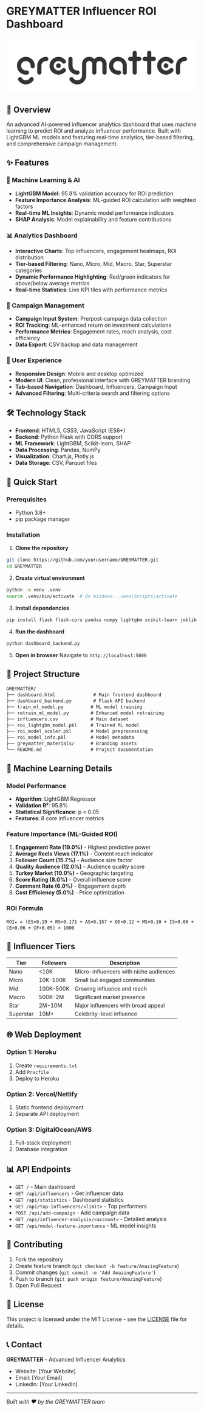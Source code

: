# GREYMATTER Influencer ROI Dashboard

![GREYMATTER Logo](./greymatter_materials/greymatter_png.png)

## 🚀 Overview

An advanced AI-powered influencer analytics dashboard that uses machine learning to predict ROI and analyze influencer performance. Built with LightGBM ML models and featuring real-time analytics, tier-based filtering, and comprehensive campaign management.

## ✨ Features

### 🤖 Machine Learning & AI
- **LightGBM Model**: 95.8% validation accuracy for ROI prediction
- **Feature Importance Analysis**: ML-guided ROI calculation with weighted factors
- **Real-time ML Insights**: Dynamic model performance indicators
- **SHAP Analysis**: Model explainability and feature contributions

### 📊 Analytics Dashboard
- **Interactive Charts**: Top influencers, engagement heatmaps, ROI distribution
- **Tier-based Filtering**: Nano, Micro, Mid, Macro, Star, Superstar categories
- **Dynamic Performance Highlighting**: Red/green indicators for above/below average metrics
- **Real-time Statistics**: Live KPI tiles with performance metrics

### 🎯 Campaign Management
- **Campaign Input System**: Pre/post-campaign data collection
- **ROI Tracking**: ML-enhanced return on investment calculations
- **Performance Metrics**: Engagement rates, reach analysis, cost efficiency
- **Data Export**: CSV backup and data management

### 🎨 User Experience
- **Responsive Design**: Mobile and desktop optimized
- **Modern UI**: Clean, professional interface with GREYMATTER branding
- **Tab-based Navigation**: Dashboard, Influencers, Campaign Input
- **Advanced Filtering**: Multi-criteria search and filtering options

## 🛠️ Technology Stack

- **Frontend**: HTML5, CSS3, JavaScript (ES6+)
- **Backend**: Python Flask with CORS support
- **ML Framework**: LightGBM, Scikit-learn, SHAP
- **Data Processing**: Pandas, NumPy
- **Visualization**: Chart.js, Plotly.js
- **Data Storage**: CSV, Parquet files

## 🚀 Quick Start

### Prerequisites
- Python 3.8+
- pip package manager

### Installation

1. **Clone the repository**
```bash
git clone https://github.com/yourusername/GREYMATTER.git
cd GREYMATTER
```

2. **Create virtual environment**
```bash
python -m venv .venv
source .venv/bin/activate  # On Windows: .venv\Scripts\activate
```

3. **Install dependencies**
```bash
pip install flask flask-cors pandas numpy lightgbm scikit-learn joblib
```

4. **Run the dashboard**
```bash
python dashboard_backend.py
```

5. **Open in browser**
Navigate to `http://localhost:5000`

## 📁 Project Structure

```
GREYMATTER/
├── dashboard.html              # Main frontend dashboard
├── dashboard_backend.py        # Flask API backend
├── train_ml_model.py          # ML model training
├── retrain_ml_model.py        # Enhanced model retraining
├── influencers.csv            # Main dataset
├── roi_lightgbm_model.pkl     # Trained ML model
├── roi_model_scaler.pkl       # Model preprocessing
├── roi_model_info.pkl         # Model metadata
├── greymatter_materials/      # Branding assets
└── README.md                  # Project documentation
```

## 🤖 Machine Learning Details

### Model Performance
- **Algorithm**: LightGBM Regressor
- **Validation R²**: 95.8%
- **Statistical Significance**: p < 0.05
- **Features**: 8 core influencer metrics

### Feature Importance (ML-Guided ROI)
1. **Engagement Rate (19.0%)** - Highest predictive power
2. **Average Reels Views (17.1%)** - Content reach indicator
3. **Follower Count (15.7%)** - Audience size factor
4. **Quality Audience (12.0%)** - Audience quality score
5. **Turkey Market (10.0%)** - Geographic targeting
6. **Score Rating (8.0%)** - Overall influence score
7. **Comment Rate (6.0%)** - Engagement depth
8. **Cost Efficiency (5.0%)** - Price optimization

### ROI Formula
```
ROI★ = (ES×0.19 + RS×0.171 + AS×0.157 + QS×0.12 + MS×0.10 + IS×0.08 + CE×0.06 + CF×0.05) × 1000
```

## 🎯 Influencer Tiers

| Tier | Followers | Description |
|------|-----------|-------------|
| Nano | <10K | Micro-influencers with niche audiences |
| Micro | 10K-100K | Small but engaged communities |
| Mid | 100K-500K | Growing influence and reach |
| Macro | 500K-2M | Significant market presence |
| Star | 2M-10M | Major influencers with broad appeal |
| Superstar | 10M+ | Celebrity-level influence |

## 🌐 Web Deployment

### Option 1: Heroku
1. Create `requirements.txt`
2. Add `Procfile`
3. Deploy to Heroku

### Option 2: Vercel/Netlify
1. Static frontend deployment
2. Separate API deployment

### Option 3: DigitalOcean/AWS
1. Full-stack deployment
2. Database integration

## 📊 API Endpoints

- `GET /` - Main dashboard
- `GET /api/influencers` - Get influencer data
- `GET /api/statistics` - Dashboard statistics
- `GET /api/top-influencers/<limit>` - Top performers
- `POST /api/add-campaign` - Add campaign data
- `GET /api/influencer-analysis/<account>` - Detailed analysis
- `GET /api/model-feature-importance` - ML model insights

## 🤝 Contributing

1. Fork the repository
2. Create feature branch (`git checkout -b feature/AmazingFeature`)
3. Commit changes (`git commit -m 'Add AmazingFeature'`)
4. Push to branch (`git push origin feature/AmazingFeature`)
5. Open Pull Request

## 📄 License

This project is licensed under the MIT License - see the [LICENSE](LICENSE) file for details.

## 📞 Contact

**GREYMATTER** - Advanced Influencer Analytics
- Website: [Your Website]
- Email: [Your Email]
- LinkedIn: [Your LinkedIn]

---

*Built with ❤️ by the GREYMATTER team*
